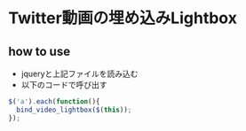# Twitter動画の埋め込みLightbox

## how to use
- jqueryと上記ファイルを読み込む
- 以下のコードで呼び出す

```js:common.js
$('a').each(function(){
  bind_video_lightbox($(this));
});
```
